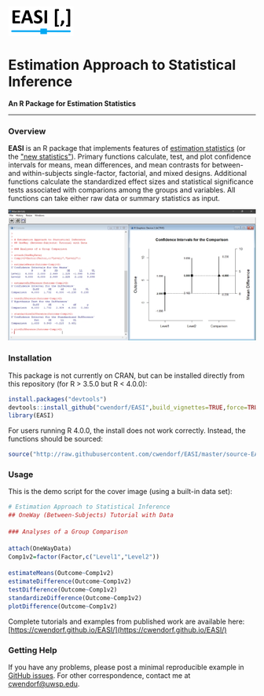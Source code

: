 <img src="docs/logo.png" height="60px;" align="left;">

# Estimation Approach to Statistical Inference

**An R Package for Estimation Statistics**

---

### Overview

**EASI** is an R package that implements features of [estimation statistics](https://en.wikipedia.org/wiki/Estimation_statistics "Estimation Statistics on Wikipedia") (or the ["new statistics"](https://thenewstatistics.com/itns/ "Introduction to the New Statistics")). Primary functions calculate, test, and plot confidence intervals for means, mean differences, and mean contrasts for between- and within-subjects single-factor, factorial, and mixed designs. Additional functions calculate the standardized effect sizes and statistical significance tests associated with comparions among the groups and variables. All functions can take either raw data or summary statistics as input. 

<p align="center"><kbd><img src="docs/easiDifference.jpg"></kbd></p>

### Installation

This package is not currently on CRAN, but can be installed directly from this repository (for R > 3.5.0 but R < 4.0.0):

``` r
install.packages("devtools")
devtools::install_github("cwendorf/EASI",build_vignettes=TRUE,force=TRUE)
library(EASI)
```

For users running R 4.0.0, the install does not work correctly. Instead, the functions should be sourced:

```r
source("http://raw.githubusercontent.com/cwendorf/EASI/master/source-EASI.R")
```

### Usage

This is the demo script for the cover image (using a built-in data set):

```r
# Estimation Approach to Statistical Inference
## OneWay (Between-Subjects) Tutorial with Data

### Analyses of a Group Comparison

attach(OneWayData)
Comp1v2=factor(Factor,c("Level1","Level2"))

estimateMeans(Outcome~Comp1v2)
estimateDifference(Outcome~Comp1v2)
testDifference(Outcome~Comp1v2)
standardizeDifference(Outcome~Comp1v2)
plotDifference(Outcome~Comp1v2)
```

Complete tutorials and examples from published work are available here:  
[https://cwendorf.github.io/EASI/](https://cwendorf.github.io/EASI/)

### Getting Help

If you have any problems, please post a minimal reproducible example in [GitHub issues](https://github.com/cwendorf/EASI/issues). For other correspondence, contact me at [cwendorf@uwsp.edu](mailto:cwendorf@uwsp.edu).
